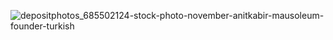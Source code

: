 ![depositphotos_685502124-stock-photo-november-anitkabir-mausoleum-founder-turkish](https://github.com/user-attachments/assets/fdc8f647-913f-4121-a322-182ea61cdde6)
